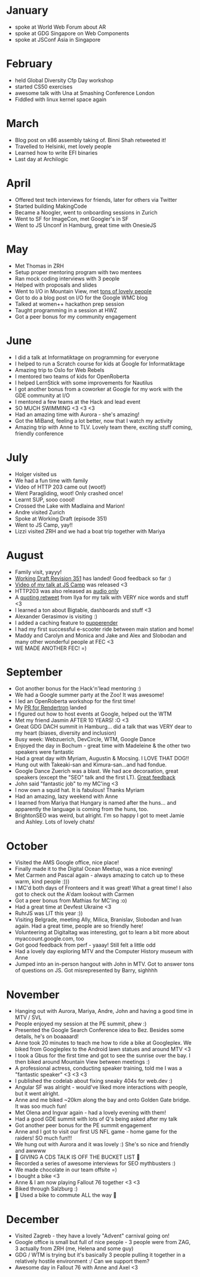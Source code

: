 # January
* spoke at World Web Forum about AR
* spoke at GDG Singapore on Web Components
* spoke at JSConf Asia in Singapore

# February
* held Global Diversity Cfp Day workshop
* started CS50 exercises
* awesome talk with Una at Smashing Conference London
* Fiddled with linux kernel space again

# March
* Blog post on x86 assembly taking of. Binni Shah retweeted it!
* Travelled to Helsinki, met lovely people
* Learned how to write EFI binaries
* Last day at Archilogic

# April

* Offered test tech interviews for friends, later for others via Twitter
* Started building MakingCode
* Became a Noogler, went to onboarding sessions in Zurich
* Went to SF for ImageCon, met Googler's in SF
* Went to JS Unconf in Hamburg, great time with OnesieJS

# May

* Met Thomas in ZRH
* Setup proper mentoring program with two mentees
* Ran mock coding interviews with 3 people
* Helped with proposals and slides
* Went to I/O in Mountain View, met [tons of lovely people](https://twitter.com/g33konaut/status/994967456316669952)
* Got to do a blog post on I/O for the Google WMC blog
* Talked at women++ hackathon prep session
* Taught programming in a session at HWZ
* Got a peer bonus for my community engagement

# June

* I did a talk at Informatiktage on programming for everyone
* I helped to run a Scratch course for kids at Google for Informatiktage
* Amazing trip to Oslo for Web Rebels
* I mentored two teams of kids for OpenRoberta
* I helped LernStick with some improvements for Nautilus
* I got another bonus from a coworker at Google for my work with the GDE community at I/O
* I mentored a few teams at the Hack and lead event
* SO MUCH SWIMMING <3 <3 <3
* Had an amazing time with Aurora - she's amazing!
* Got the MiBand, feeling a lot better, now that I watch my activity
* Amazing trip with Anne to TLV. Lovely team there, exciting stuff coming, friendly conference

# July

* Holger visited us
* We had a fun time with family
* Video of HTTP 203 came out (woot!)
* Went Paragliding, woot! Only crashed once!
* Learnt SUP, sooo coool!
* Crossed the Lake with Madlaina and Marion!
* Andre visited Zurich
* Spoke at Working Draft (episode 351)
* Went to JS Camp, yay!!
* Lizzi visited ZRH and we had a boat trip together with Mariya

# August

* Family visit, yayyy!
* [Working Draft Revision 351](https://workingdraft.de/351/) has landed! Good feedback so far :)
* [Video of my talk at JS Camp](https://www.youtube.com/watch?v=E2lJoVD0Wec) was released <3
* HTTP203 was also released as [audio only](https://developers.google.com/web/shows/http203/podcast/io-chats-martin)
* A [quoting retweet](https://twitter.com/igrigorik/status/1033093212884226048) from Ilya for my talk with VERY nice words and stuff <3
* I learned a ton about Bigtable, dashboards and stuff <3
* Alexander Gerasimov is visiting :)
* I added a caching feature to [pupperender](https://github.com/LasaleFamine/pupperender)
* I had my first successful e-scooter ride between main station and home!
* Maddy and Carolyn and Monica and Jake and Alex and Slobodan and many other wonderful people at FEC <3
* WE MADE ANOTHER FEC! =)

# September

* Got another bonus for the Hack'n'lead mentoring :)
* We had a Google summer party at the Zoo! It was awesome!
* I led an OpenRoberta workshop for the first time!
* My [PR for Rendertron](https://github.com/GoogleChrome/rendertron/pull/216) landed
* I figured out how to host events at Google, helped out the WTM
* Met my friend Jasmin AFTER 10 YEARS! :O <3
* Great GDG DACH summit in Hamburg... did a talk that was VERY dear to my heart (biases, diversity and inclusion)
* Busy week: Webzuerich, DevCircle, WTM, Google Dance
* Enjoyed the day in Bochum - great time with Madeleine & the other two speakers were fantastic
* Had a great day with Myriam, Augustin & Mocsing. I LOVE THAT DOG!!
* Hung out with Takeaki-san and Kimura-san...and had fondue.
* Google Dance Zuerich was a blast. We had ace decoraation, great speakers (except the "SEO" talk and the first LT). [Great feedback](https://twitter.com/angelagrammatas/status/1043233113172836352)
* John said "fantastic job" to my MC'ing <3
* I now own a squid hat. It is fabulous! Thanks Myriam
* Had an amazing, lazy weekend with Anne
* I learned from Mariya that Hungary is named after the huns... and apparently the language is coming from the huns, too.
* BrightonSEO was weird, but alright. I'm so happy I got to meet Jamie and Ashley. Lots of lovely chats!

# October

* Visited the AMS Google office, nice place!
* Finally made it to the Digital Ocean Meetup, was a nice evening!
* Met Carmen and Pascal again - always amazing to catch up to these warm, kind people :)))
* I MC'd both days of Fronteers and it was great! What a great time! I also got to check out the A'dam lookout with Carmen
* Got a peer bonus from Mathias for MC'ing :o)
* Had a great time at Devfest Ukraine <3
* RuhrJS was LIT this year :))
* Visiting Belgrade, meeting Ally, Milica, Branislav, Slobodan and Ivan again. Had a great time, people are so friendly here!
* Volunteering at Digitaltag was interesting, got to learn a bit more about myaccount.google.com, too
* Got good feedback from perf - yaaay! Still felt a little odd
* Had a lovely day exploring MTV and the Computer History museum with Anne
* Jumped into an in-person hangout with John in MTV. Got to answer tons of questions on JS. Got misrepresented by Barry, sighhhh

# November

* Hanging out with Aurora, Mariya, Andre, John and having a good time in MTV / SVL
* People enjoyed my session at the PE summit, phew :)
* Presented the Google Search Conference idea to Bez. Besides some details, he's on boaaaard!
* Anne took 20 minutes to teach me how to ride a bike at Googleplex. We biked from Googleplex to the Android lawn statues and around MTV <3
* I took a Gbus for the first time and got to see the sunrise over the bay. I then biked around Mountain View between meetings :)
* A professional actress, conducting speaker training, told me I was a "fantastic speaker" <3 <3 <3
* I published the codelab about fixing sneaky 404s for web.dev :)
* Angular SF was alright - would've liked more interactions with people, but it went alright.
* Anne and me biked ~20km along the bay and onto Golden Gate bridge. It was soo much fun!
* Met Olena and Ingvar again - had a lovely evening with them!
* Had a good GDE summit with lots of Q's being asked after my talk
* Got another peer bonus for the PE summit engagement
* Anne and I got to visit our first US NFL game - home game for the raiders! SO much fun!!!
* We hung out with Aurora and it was lovely :) She's so nice and friendly and awwww
* 🎉 GIVING A CDS TALK IS OFF THE BUCKET LIST 🎉
* Recorded a series of awesome interviews for SEO mythbusters :)
* We made chocolate in our team offsite =)
* I bought a bike <3
* Anne & I am now playing Fallout 76 together <3 <3
* Biked through Salzburg :)
* 🚴 Used a bike to commute ALL the way 🚴

# December

* Visited Zagreb - they have a lovely "Advent" carnival going on!
* Google office is small but full of nice people - 3 people were from ZAG, 3 actually from ZRH (me, Helena and some guy)
* GDG / WTM is trying but it's basically 3 people pulling it together in a relatively hostile environment :/ Can we support them?
* Awesome day in Fallout 76 with Anne and Axel <3